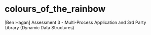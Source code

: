 # colours_of_the_rainbow
[Ben Hagan] Assessment 3 - Multi-Process Application and 3rd Party Library (Dynamic Data Structures)
